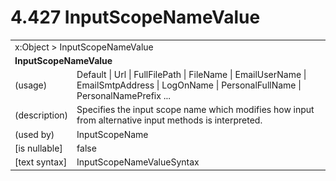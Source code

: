 <html dir="LTR" xmlns:mshelp="http://msdn.microsoft.com/mshelp" xmlns:ddue="http://ddue.schemas.microsoft.com/authoring/2003/5" xmlns:xlink="http://www.w3.org/1999/xlink" xmlns:tool="http://www.microsoft.com/tooltip">

<body>
 <input type="hidden" id="userDataCache" class="userDataStyle">
 <input type="hidden" id="hiddenScrollOffset">
 <img id="dropDownImage" style="display:none; height:0; width:0;" src="../local/drpdown.gif">
 <img id="dropDownHoverImage" style="display:none; height:0; width:0;" src="../local/drpdown_orange.gif">
 <img id="collapseImage" style="display:none; height:0; width:0;" src="../local/collapse.gif">
 <img id="expandImage" style="display:none; height:0; width:0;" src="../local/exp.gif">
 <img id="collapseAllImage" style="display:none; height:0; width:0;" src="../local/collall.gif">
 <img id="expandAllImage" style="display:none; height:0; width:0;" src="../local/expall.gif">
 <img id="copyImage" style="display:none; height:0; width:0;" src="../local/copycode.gif">
 <img id="copyHoverImage" style="display:none; height:0; width:0;" src="../local/copycodeHighlight.gif">
 <div id="header"><h1 class="heading">4.427 InputScopeNameValue</h1></div>

 <div id="mainSection">
 <div id="mainBody">
 <div id="allHistory" class="saveHistory" onsave="saveAll()" onload="loadAll()"></div>
 <p xmlns:wsd="http://wsdev.schemas.microsoft.com/authoring/2008/2" xmlns:msxsl="urn:schemas-microsoft-com:xslt" xmlns:script="urn:script" xmlns:build="urn:build">
 </p>
 <div id="sectionSection0" class="section" name="collapseableSection">
 <content xmlns="http://ddue.schemas.microsoft.com/authoring/2003/5" xmlns:wsd="http://wsdev.schemas.microsoft.com/authoring/2008/2" xmlns:msxsl="urn:schemas-microsoft-com:xslt" xmlns:script="urn:script" xmlns:build="urn:build">
 </content>
 </div>
 <div id="sectionSection1" class="section" name="collapseableSection">
 <content xmlns="http://ddue.schemas.microsoft.com/authoring/2003/5" xmlns:wsd="http://wsdev.schemas.microsoft.com/authoring/2008/2" xmlns:msxsl="urn:schemas-microsoft-com:xslt" xmlns:script="urn:script" xmlns:build="urn:build">
 <table class="ProtocolAuthoredTable" xmlns="">
 <tr><td colspan="2">
<mshelp:link keywords="86913f34-aa06-4c94-9f09-83936a822fd8" tabindex="0">x:Object</mshelp:link> &gt; <mshelp:link keywords="4f9824d5-668f-431e-8cf0-13b274f28971" tabindex="0">InputScopeNameValue</mshelp:link> </td>
 </tr>
 <tr><td colspan="2">
 <b>
InputScopeNameValue </b>
 </td>
 </tr>
 <tr><td><div class="indent0">(usage)</div></td>
 <td><mshelp:link keywords="9ecc413e-6d4e-4ee3-ae75-59a132fea457" tabindex="0">Default</mshelp:link> | <mshelp:link keywords="9ecc413e-6d4e-4ee3-ae75-59a132fea457" tabindex="0">Url</mshelp:link> | <mshelp:link keywords="9ecc413e-6d4e-4ee3-ae75-59a132fea457" tabindex="0">FullFilePath</mshelp:link> | <mshelp:link keywords="9ecc413e-6d4e-4ee3-ae75-59a132fea457" tabindex="0">FileName</mshelp:link> | <mshelp:link keywords="9ecc413e-6d4e-4ee3-ae75-59a132fea457" tabindex="0">EmailUserName</mshelp:link> | <mshelp:link keywords="9ecc413e-6d4e-4ee3-ae75-59a132fea457" tabindex="0">EmailSmtpAddress</mshelp:link> | <mshelp:link keywords="9ecc413e-6d4e-4ee3-ae75-59a132fea457" tabindex="0">LogOnName</mshelp:link> | <mshelp:link keywords="9ecc413e-6d4e-4ee3-ae75-59a132fea457" tabindex="0">PersonalFullName</mshelp:link> | <mshelp:link keywords="9ecc413e-6d4e-4ee3-ae75-59a132fea457" tabindex="0">PersonalNamePrefix</mshelp:link> ... </td>
 </tr>
 <tr><td><div class="indent0">(description)</div></td>
 <td>Specifies the input scope name which modifies how input from alternative input methods is interpreted. </td>
 </tr>
 <tr><td><div class="indent0">(used by)</div></td>
 <td><mshelp:link keywords="4e889130-ede2-4a82-8299-97d74b7f059f" tabindex="0">InputScopeName</mshelp:link> </td>
 </tr>
 <tr><td><div class="indent0">[is nullable]</div></td>
 <td>false </td>
 </tr>
 <tr><td><div class="indent0">[text syntax]</div></td>
 <td><mshelp:link keywords="9ecc413e-6d4e-4ee3-ae75-59a132fea457" tabindex="0">InputScopeNameValueSyntax</mshelp:link> </td>
 </tr>
</table>
 </content>
 </div>
 <!--[if gte IE 5]>
 <tool:tip element="languageFilterToolTip" avoidmouse="false"/>
 <![endif]-->
 </div>
 <a name="feedback"></a><span></span>
 </div>
</body></html>
